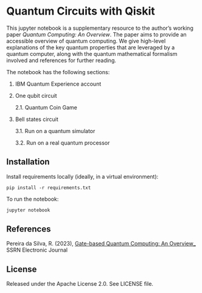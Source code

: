# Quantum Circuits with Qiskit

This jupyter notebook is a supplementary resource to the author’s working paper  _Quantum Computing: An Overview_. The paper aims to provide an accessible overview of quantum computing. We give high-level explanations of the key quantum properties that are leveraged by a quantum computer, along with the quantum mathematical formalism involved and references for further reading.

The notebook has the following sections:
  
   1. IBM Quantum Experience account 
   
   2. One qubit circuit
   
       2.1. Quantum Coin Game
       
   3. Bell states circuit
   
       3.1. Run on a quantum simulator
       
       3.2. Run on a real quantum processor


## Installation



Install requirements locally (ideally, in a virtual environment):

    pip install -r requirements.txt



To run the notebook:

```bash
jupyter notebook
```

<!--- [^1]: Leap's IDE, which runs VS Code, does not support all notebook extensions. --->

## References

Pereira da Silva, R. (2023), [Gate-based Quantum Computing: An Overview_](http://dx.doi.org/10.2139/ssrn.4347584) SSRN Electronic Journal
 
## License

Released under the Apache License 2.0. See LICENSE file.
